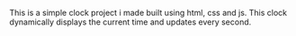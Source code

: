 This is a simple clock project i made  built  using html, css and js. 
This clock dynamically displays the current time and updates every second.
